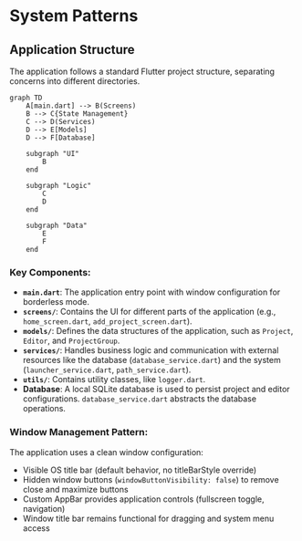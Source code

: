 # System Patterns

## Application Structure

The application follows a standard Flutter project structure, separating concerns into different
directories.

```mermaid
graph TD
    A[main.dart] --> B(Screens)
    B --> C{State Management}
    C --> D(Services)
    D --> E[Models]
    D --> F[Database]

    subgraph "UI"
        B
    end

    subgraph "Logic"
        C
        D
    end

    subgraph "Data"
        E
        F
    end
```

### Key Components:

- **`main.dart`**: The application entry point with window configuration for borderless mode.
- **`screens/`**: Contains the UI for different parts of the application (e.g., `home_screen.dart`,
  `add_project_screen.dart`).
- **`models/`**: Defines the data structures of the application, such as `Project`, `Editor`, and
  `ProjectGroup`.
- **`services/`**: Handles business logic and communication with external resources like the
  database (`database_service.dart`) and the system (`launcher_service.dart`, `path_service.dart`).
- **`utils/`**: Contains utility classes, like `logger.dart`.
- **Database**: A local SQLite database is used to persist project and editor configurations.
  `database_service.dart` abstracts the database operations.

### Window Management Pattern:

The application uses a clean window configuration:

- Visible OS title bar (default behavior, no titleBarStyle override)
- Hidden window buttons (`windowButtonVisibility: false`) to remove close and maximize buttons
- Custom AppBar provides application controls (fullscreen toggle, navigation)
- Window title bar remains functional for dragging and system menu access
